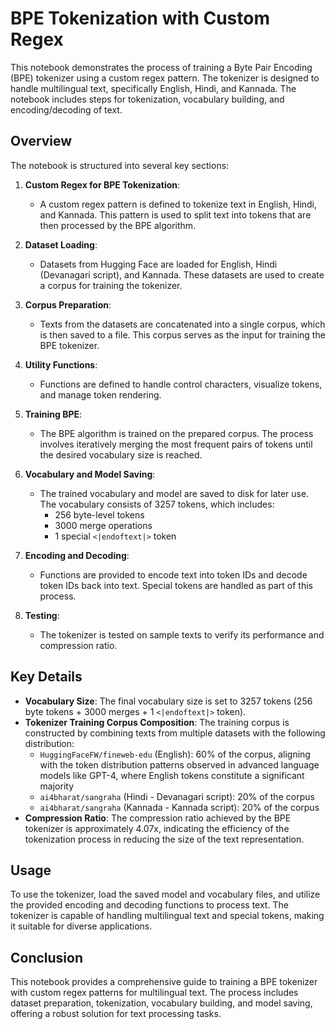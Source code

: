 # BPE Tokenization with Custom Regex

This notebook demonstrates the process of training a Byte Pair Encoding (BPE) tokenizer using a custom regex pattern. The tokenizer is designed to handle multilingual text, specifically English, Hindi, and Kannada. The notebook includes steps for tokenization, vocabulary building, and encoding/decoding of text.

## Overview

The notebook is structured into several key sections:

1. **Custom Regex for BPE Tokenization**: 
   - A custom regex pattern is defined to tokenize text in English, Hindi, and Kannada. This pattern is used to split text into tokens that are then processed by the BPE algorithm.

2. **Dataset Loading**:
   - Datasets from Hugging Face are loaded for English, Hindi (Devanagari script), and Kannada. These datasets are used to create a corpus for training the tokenizer.

3. **Corpus Preparation**:
   - Texts from the datasets are concatenated into a single corpus, which is then saved to a file. This corpus serves as the input for training the BPE tokenizer.

4. **Utility Functions**:
   - Functions are defined to handle control characters, visualize tokens, and manage token rendering.

5. **Training BPE**:
   - The BPE algorithm is trained on the prepared corpus. The process involves iteratively merging the most frequent pairs of tokens until the desired vocabulary size is reached.

6. **Vocabulary and Model Saving**:
   - The trained vocabulary and model are saved to disk for later use. The vocabulary consists of 3257 tokens, which includes:
     - 256 byte-level tokens
     - 3000 merge operations
     - 1 special `<|endoftext|>` token

7. **Encoding and Decoding**:
   - Functions are provided to encode text into token IDs and decode token IDs back into text. Special tokens are handled as part of this process.

8. **Testing**:
   - The tokenizer is tested on sample texts to verify its performance and compression ratio.

## Key Details

- **Vocabulary Size**: The final vocabulary size is set to 3257 tokens (256 byte tokens + 3000 merges + 1 `<|endoftext|>` token).
- **Tokenizer Training Corpus Composition**: The training corpus is constructed by combining texts from multiple datasets with the following distribution:
  - `HuggingFaceFW/fineweb-edu` (English): 60% of the corpus, aligning with the token distribution patterns observed in advanced language models like GPT-4, where English tokens constitute a significant majority
  - `ai4bharat/sangraha` (Hindi - Devanagari script): 20% of the corpus
  - `ai4bharat/sangraha` (Kannada - Kannada script): 20% of the corpus
- **Compression Ratio**: The compression ratio achieved by the BPE tokenizer is approximately 4.07x, indicating the efficiency of the tokenization process in reducing the size of the text representation.

## Usage

To use the tokenizer, load the saved model and vocabulary files, and utilize the provided encoding and decoding functions to process text. The tokenizer is capable of handling multilingual text and special tokens, making it suitable for diverse applications.

## Conclusion

This notebook provides a comprehensive guide to training a BPE tokenizer with custom regex patterns for multilingual text. The process includes dataset preparation, tokenization, vocabulary building, and model saving, offering a robust solution for text processing tasks.